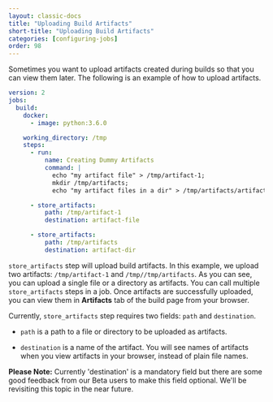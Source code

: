 ```yaml
---
layout: classic-docs
title: "Uploading Build Artifacts"
short-title: "Uploading Build Artifacts"
categories: [configuring-jobs]
order: 98
---
```


Sometimes you want to upload artifacts created during builds so that you can view them later. The following is an example of how to upload artifacts.

```YAML
version: 2
jobs:
  build:
    docker:
      - image: python:3.6.0

    working_directory: /tmp
    steps:
      - run:
          name: Creating Dummy Artifacts
          command: |
            echo "my artifact file" > /tmp/artifact-1;
            mkdir /tmp/artifacts;
            echo "my artifact files in a dir" > /tmp/artifacts/artifact-2;

      - store_artifacts:
          path: /tmp/artifact-1
          destination: artifact-file

      - store_artifacts:
          path: /tmp/artifacts
          destination: artifact-dir
```

`store_artifacts` step will upload build artifacts. In this example, we upload two artifacts: `/tmp/artifact-1` and `/tmp//tmp/artifacts`. As you can see, you can upload a single file or a directory as artifacts. You can call multiple `store_artifacts` steps in a job. Once artifacts are successfully uploaded, you can view them in **Artifacts** tab of the build page from your browser.

Currently, `store_artifacts` step requires two fields: `path` and `destination`.

  - `path` is a path to a file or directory to be uploaded as artifacts.

  - `destination` is a name of the artifact. You will see names of artifacts when you view artifacts in your browser, instead of plain file names.

<div class="alert alert-warning" role="alert">
  <p><strong>Please Note:</strong> Currently 'destination' is a mandatory field but there are some good feedback from our Beta users to make this field optional. We'll be revisiting this topic in the near future.</p>
</div>
